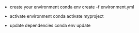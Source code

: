
* create your environment
 conda env create -f environment.yml

* activate environment
 conda activate myproject

* update dependencies
 conda env update